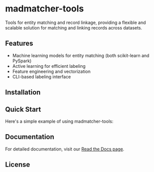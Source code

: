 # madmatcher-tools

Tools for entity matching and record linkage, providing a flexible and scalable solution for matching and linking records across datasets.

## Features

- Machine learning models for entity matching (both scikit-learn and PySpark)
- Active learning for efficient labeling
- Feature engineering and vectorization
- CLI-based labeling interface

## Installation


## Quick Start

Here's a simple example of using madmatcher-tools:

## Documentation

For detailed documentation, visit our [Read the Docs page]().

## License


